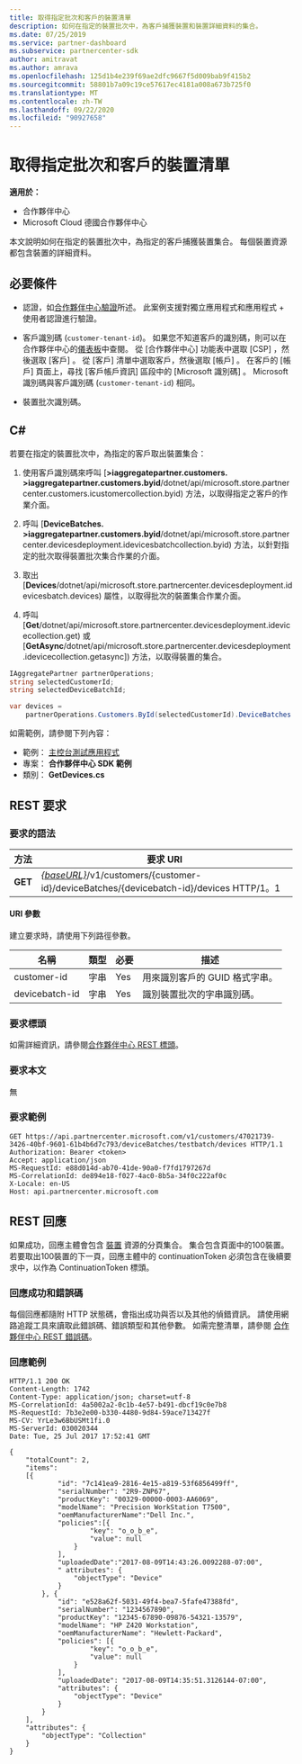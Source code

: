 ```yaml
---
title: 取得指定批次和客戶的裝置清單
description: 如何在指定的裝置批次中，為客戶捕獲裝置和裝置詳細資料的集合。
ms.date: 07/25/2019
ms.service: partner-dashboard
ms.subservice: partnercenter-sdk
author: amitravat
ms.author: amrava
ms.openlocfilehash: 125d1b4e239f69ae2dfc9667f5d009bab9f415b2
ms.sourcegitcommit: 58801b7a09c19ce57617ec4181a008a673b725f0
ms.translationtype: MT
ms.contentlocale: zh-TW
ms.lasthandoff: 09/22/2020
ms.locfileid: "90927658"
---
```

# <a name="get-a-list-of-devices-for-the-specified-batch-and-customer"></a>取得指定批次和客戶的裝置清單

**適用於：**

- 合作夥伴中心
- Microsoft Cloud 德國合作夥伴中心

本文說明如何在指定的裝置批次中，為指定的客戶捕獲裝置集合。 每個裝置資源都包含裝置的詳細資料。

## <a name="prerequisites"></a>必要條件

- 認證，如[合作夥伴中心驗證](partner-center-authentication.md)所述。 此案例支援對獨立應用程式和應用程式 + 使用者認證進行驗證。

- 客戶識別碼 (`customer-tenant-id`)。 如果您不知道客戶的識別碼，則可以在合作夥伴中心的[儀表板](https://partner.microsoft.com/dashboard)中查閱。 從 [合作夥伴中心] 功能表中選取 [CSP]  ，然後選取 [客戶]  。 從 [客戶] 清單中選取客戶，然後選取 [帳戶]  。 在客戶的 [帳戶] 頁面上，尋找 [客戶帳戶資訊]  區段中的 [Microsoft 識別碼]  。 Microsoft 識別碼與客戶識別碼 (`customer-tenant-id`) 相同。

- 裝置批次識別碼。

## <a name="c"></a>C\#

若要在指定的裝置批次中，為指定的客戶取出裝置集合：

1. 使用客戶識別碼來呼叫 [**>iaggregatepartner.customers. >iaggregatepartner.customers.byid**/dotnet/api/microsoft.store.partnercenter.customers.icustomercollection.byid) 方法，以取得指定之客戶的作業介面。

2. 呼叫 [**DeviceBatches. >iaggregatepartner.customers.byid**/dotnet/api/microsoft.store.partnercenter.devicesdeployment.idevicesbatchcollection.byid) 方法，以針對指定的批次取得裝置批次集合作業的介面。

3. 取出 [**Devices**/dotnet/api/microsoft.store.partnercenter.devicesdeployment.idevicesbatch.devices) 屬性，以取得批次的裝置集合作業介面。

4. 呼叫 [**Get**/dotnet/api/microsoft.store.partnercenter.devicesdeployment.idevicecollection.get) 或 [**GetAsync**/dotnet/api/microsoft.store.partnercenter.devicesdeployment.idevicecollection.getasync]) 方法，以取得裝置的集合。

``` csharp
IAggregatePartner partnerOperations;
string selectedCustomerId;
string selectedDeviceBatchId;

var devices =
    partnerOperations.Customers.ById(selectedCustomerId).DeviceBatches.ById(selectedDeviceBatchId).Devices.Get();
```

如需範例，請參閱下列內容：

- 範例： [主控台測試應用程式](console-test-app.md)
- 專案： **合作夥伴中心 SDK 範例**
- 類別： **GetDevices.cs**

## <a name="rest-request"></a>REST 要求

### <a name="request-syntax"></a>要求的語法

| 方法  | 要求 URI                                                                                                            |
|---------|------------------------------------------------------------------------------------------------------------------------|
| **GET** | [*{baseURL}*](partner-center-rest-urls.md)/v1/customers/{customer-id}/deviceBatches/{devicebatch-id}/devices HTTP/1。1 |

#### <a name="uri-parameters"></a>URI 參數

建立要求時，請使用下列路徑參數。

| 名稱           | 類型   | 必要 | 描述                                           |
|----------------|--------|----------|-------------------------------------------------------|
| customer-id    | 字串 | Yes      | 用來識別客戶的 GUID 格式字串。 |
| devicebatch-id | 字串 | Yes      | 識別裝置批次的字串識別碼。 |

### <a name="request-headers"></a>要求標頭

如需詳細資訊，請參閱[合作夥伴中心 REST 標頭](headers.md)。

### <a name="request-body"></a>要求本文

無

### <a name="request-example"></a>要求範例

```http
GET https://api.partnercenter.microsoft.com/v1/customers/47021739-3426-40bf-9601-61b4b6d7c793/deviceBatches/testbatch/devices HTTP/1.1
Authorization: Bearer <token>
Accept: application/json
MS-RequestId: e88d014d-ab70-41de-90a0-f7fd1797267d
MS-CorrelationId: de894e18-f027-4ac0-8b5a-34f0c222af0c
X-Locale: en-US
Host: api.partnercenter.microsoft.com
```

## <a name="rest-response"></a>REST 回應

如果成功，回應主體會包含 [裝置](device-deployment-resources.md#device) 資源的分頁集合。 集合包含頁面中的100裝置。 若要取出100裝置的下一頁，回應主體中的 continuationToken 必須包含在後續要求中，以作為 ContinuationToken 標頭。

### <a name="response-success-and-error-codes"></a>回應成功和錯誤碼

每個回應都隨附 HTTP 狀態碼，會指出成功與否以及其他的偵錯資訊。 請使用網路追蹤工具來讀取此錯誤碼、錯誤類型和其他參數。 如需完整清單，請參閱 [合作夥伴中心 REST 錯誤碼](error-codes.md)。

### <a name="response-example"></a>回應範例

```http
HTTP/1.1 200 OK
Content-Length: 1742
Content-Type: application/json; charset=utf-8
MS-CorrelationId: 4a5002a2-0c1b-4e57-b491-dbcf19c0e7b8
MS-RequestId: 7b3e2e00-b330-4480-9d84-59ace713427f
MS-CV: YrLe3w6BbUSMt1fi.0
MS-ServerId: 030020344
Date: Tue, 25 Jul 2017 17:52:41 GMT

{
    "totalCount": 2,
    "items":
    [{
            "id": "7c141ea9-2816-4e15-a819-53f6856499ff",
            "serialNumber": "2R9-ZNP67",
            "productKey": "00329-00000-0003-AA6069",
            "modelName": "Precision WorkStation T7500",
            "oemManufacturerName":"Dell Inc.",
            "policies":[{
                    "key": "o_o_b_e",
                    "value": null
                }
            ],
            "uploadedDate":"2017-08-09T14:43:26.0092288-07:00",
            " attributes": {
                "objectType": "Device"
            }
        }, {
            "id": "e528a62f-5031-49f4-bea7-5fafe47388fd",
            "serialNumber": "1234567890",
            "productKey": "12345-67890-09876-54321-13579",
            "modelName": "HP Z420 Workstation",
            "oemManufacturerName": "Hewlett-Packard",
            "policies": [{
                    "key": "o_o_b_e",
                    "value": null
                }
            ],
            "uploadedDate": "2017-08-09T14:35:51.3126144-07:00",
            "attributes": {
                "objectType": "Device"
            }
        }
    ],
    "attributes": {
        "objectType": "Collection"
    }
}
```
